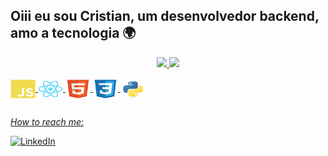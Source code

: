 ## Oiii eu sou Cristian, um desenvolvedor backend, amo a tecnologia 🌍

<!-- Dois painéis de relatório  -->
<div align="center">

  <a href="https://github.com/cristianfreire">

  <img height="180em" src="https://github-readme-stats.vercel.app/api?username=cristianfreire&show_icons=true&theme=dracula&include_all_commits=true&count_private=true"/>

  <img height="180em" src="https://github-readme-stats.vercel.app/api/top-langs/?username=cristianfreire&layout=compact&langs_count=7&theme=dracula"/>
</div>

<!-- íconde de linguagens-->
<div style="display: inline_block"><br>
  <img align="center" alt="Cris-Js" height="30" width="40" src="https://raw.githubusercontent.com/devicons/devicon/master/icons/javascript/javascript-plain.svg">
  <img align="center" alt="Rafa-React" height="30" width="40" src="https://raw.githubusercontent.com/devicons/devicon/master/icons/react/react-original.svg">
  <img align="center" alt="Cris-HTML" height="30" width="40" src="https://raw.githubusercontent.com/devicons/devicon/master/icons/html5/html5-original.svg">
  <img align="center" alt="Cris-CSS" height="30" width="40" src="https://raw.githubusercontent.com/devicons/devicon/master/icons/css3/css3-original.svg">
  <img align="center" alt="Cris-Python" height="30" width="40" src="https://raw.githubusercontent.com/devicons/devicon/master/icons/python/python-original.svg">

  <!--img align="right" alt="Cris-pic" height="150" style="border-radius:50px;" src="https://instagram.fpll3-1.fna.fbcdn.net/v/t51.2885-19/s150x150/210541516_2662604217364457_9063262999899159945_n.jpg?_nc_ht=instagram.fpll3-1.fna.fbcdn.net&_nc_ohc=VMiDGUp6348AX-T1Z8J&edm=ABfd0MgBAAAA&ccb=7-4&oh=2ed05c32cc2672c18fa89a566cbbfb8b&oe=618310AE&_nc_sid=7bff83?width=676&height=676"-->
</div>

##

<i>How to reach me:</i><br>

<a href="https://www.linkedin.com/in/cristian-freire-195872186/" target="_blank">
	<img src="https://img.shields.io/badge/LinkedIn-%230077B5.svg?&style=flat-square&logo=linkedin&logoColor=white" alt="LinkedIn">
</a>

